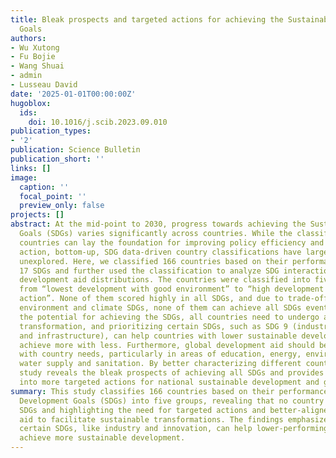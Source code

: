 ```yaml
---
title: Bleak prospects and targeted actions for achieving the Sustainable Development
  Goals
authors:
- Wu Xutong
- Fu Bojie
- Wang Shuai
- admin
- Lusseau David
date: '2025-01-01T00:00:00Z'
hugoblox:
  ids:
    doi: 10.1016/j.scib.2023.09.010
publication_types:
- '2'
publication: Science Bulletin
publication_short: ''
links: []
image:
  caption: ''
  focal_point: ''
  preview_only: false
projects: []
abstract: At the mid-point to 2030, progress towards achieving the Sustainable Development
  Goals (SDGs) varies significantly across countries. While the classification of
  countries can lay the foundation for improving policy efficiency and promoting joint
  action, bottom-up, SDG data-driven country classifications have largely remained
  unexplored. Here, we classified 166 countries based on their performances in the
  17 SDGs and further used the classification to analyze SDG interactions and compare
  development aid distributions. The countries were classified into five groups, ranging
  from “lowest development with good environment” to “high development needing climate
  action”. None of them scored highly in all SDGs, and due to trade-offs related to
  environment and climate SDGs, none of them can achieve all SDGs eventually. To maximize
  the potential for achieving the SDGs, all countries need to undergo a sustainable
  transformation, and prioritizing certain SDGs, such as SDG 9 (industry, innovation
  and infrastructure), can help countries with lower sustainable development levels
  achieve more with less. Furthermore, global development aid should be better aligned
  with country needs, particularly in areas of education, energy, environment, and
  water supply and sanitation. By better characterizing different countries, this
  study reveals the bleak prospects of achieving all SDGs and provides valuable insights
  into more targeted actions for national sustainable development and global collaboration.
summary: This study classifies 166 countries based on their performance in the Sustainable
  Development Goals (SDGs) into five groups, revealing that no country excels in all
  SDGs and highlighting the need for targeted actions and better-aligned development
  aid to facilitate sustainable transformations. The findings emphasize that prioritizing
  certain SDGs, like industry and innovation, can help lower-performing countries
  achieve more sustainable development.
---
```

